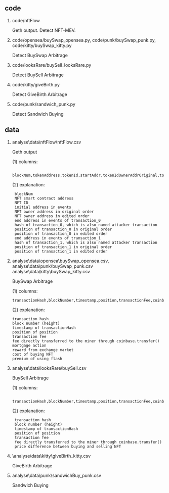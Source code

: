 ## code
1. code/nftFlow

    Geth output. Detect NFT-MEV.

2. code/opensea/buySwap_opensea.py, code/punk/buySwap_punk.py, code/kitty/buySwap_kitty.py

    Detect BuySwap Arbitrage

3. code/looksRare/buySell_looksRare.py

    Detect BuySell Arbitrage

4. code/kitty/giveBirth.py

    Detect GiveBirth Arbitrage

5. code/punk/sandwich_punk.py

    Detect Sandwich Buying


## data
1. analyse\data\nftFlow\nftFlow.csv

    Geth output

    (1) columns: 

        blockNum,tokenAddress,tokenId,startAddr,tokenIdOwnerAddrOriginal,tokenIdOwnerAddrEdited,endAddr_0,transactionHash_0,positionOriginal_0,positionEdited_0,endAddr_1,transactionHash_1,positionOriginal_1,positionEdited_1,timestamp,isError_0,transactionFee_0,from_0,to_0,isError_1,transactionFee_1,from_1,to_1,coinbase_transfer_0,coinbase_transfer_1

    (2) explanation:

        blockNum
        NFT smart contract address
        NFT ID
        initial address in events
        NFT owner address in original order
        NFT owner address in edited order
        end address in events of transaction_0
        hash of transaction_0, which is also named attacker transaction
        position of transaction_0 in original order
        position of transaction_0 in edited order
        end address in events of transaction_1
        hash of transaction_1, which is also named attacker transaction
        position of transaction_1 in original order
        position of transaction_1 in edited order

2.  analyse\data\opensea\buySwap_opensea.csv, 
    analyse\data\punk\buySwap_punk.csv
    analyse\data\kitty\buySwap_kitty.csv

    BuySwap Arbitrage

    (1) columns: 

        transactionHash,blockNumber,timestamp,position,transactionFee,coinbase_transfer,mortgage,reward,cost,premium

    (2) explanation:

        transaction hash
        block number (height)
        timestamp of transactionHash
        position of position
        transaction fee
        fee directly transferred to the miner through coinbase.transfer()
        mortgage action
        reward from exchange market
        cost of buying NFT
        premium of using flash


3. analyse\data\looksRare\buySell.csv

    BuySell Arbitrage

    (1) columns: 

        transactionHash,blockNumber,timestamp,position,transactionFee,coinbase_transfer,reward


    (2) explanation:

        transaction hash
        block number (height)
        timestamp of transactionHash
        position of position
        transaction fee
        fee directly transferred to the miner through coinbase.transfer()
        price difference between buying and selling NFT

4. \analyse\data\kitty\giveBirth_kitty.csv

    GiveBirth Arbitrage

5. analyse\data\punk\sandwichBuy_punk.csv

    Sandwich Buying